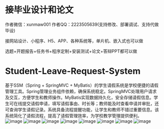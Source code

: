 # 接毕业设计和论文
作者微信：xunmaw001  作者QQ：2223505639(支持修改、部署调试、支持代做毕设)

接网站设计、小程序、H5、APP、各种系统等，单片机、嵌入式也可以做

选题+开题报告+任务书+程序定制+安装测试+论文+答辩PPT都可以做
# Student-Leave-Request-System
基于SSM（Spring + SpringMVC + MyBatis）的学生请假系统是学校便捷的请假管理工具。Spring管理业务组件依赖，确保系统稳定。SpringMVC处理用户请求及交互，方便学生和教师操作。MyBatis实现数据持久化，安全存储请假信息。学生可在线提交请假申请，填写请假事由、时长等；教师能及时查看申请并审批，还可查询学生请假记录。系统具备流程提醒功能，让学生和教师不错过重要信息。该系统简化了请假流程，提高了请假管理效率，为学校教学管理提供便利。
![image](https://github.com/user-attachments/assets/f91232bf-85e4-44ae-a3af-dd6ae321f1a9)
![image](https://github.com/user-attachments/assets/bdbf8021-0475-409e-9211-d2920cb3476e)
![image](https://github.com/user-attachments/assets/1a897d1c-7dd6-4d13-8961-d26f0cdc179e)
![image](https://github.com/user-attachments/assets/e5fbe41b-31ff-4d87-82b2-b7c1733418b7)
![image](https://github.com/user-attachments/assets/9cd29bae-8a06-4ff0-bde6-34f07e82ded1)
![image](https://github.com/user-attachments/assets/1ab10773-649c-4d58-bf09-f70736e2c181)
![image](https://github.com/user-attachments/assets/ae846bad-cb47-4895-9ec1-28d1bbc8c07c)
![image](https://github.com/user-attachments/assets/07c70a96-f77a-4ee2-b6df-3341063589f7)
